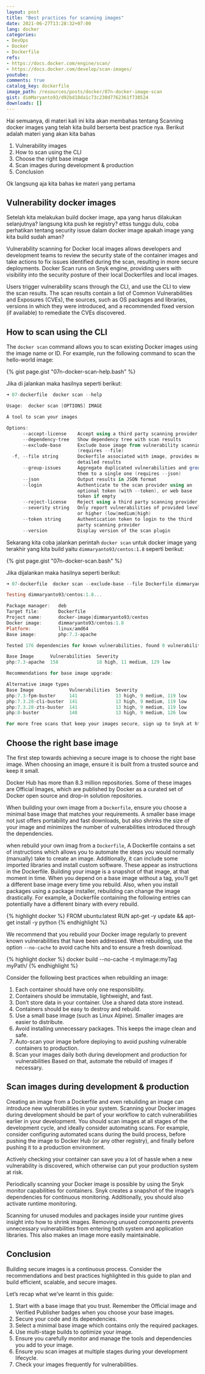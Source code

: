 ```yaml
---
layout: post
title: "Best practices for scanning images"
date: 2021-06-27T13:28:32+07:00
lang: docker
categories:
- DevOps
- Docker
- Dockerfile
refs: 
- https://docs.docker.com/engine/scan/
- https://docs.docker.com/develop/scan-images/
youtube: 
comments: true
catalog_key: dockerfile
image_path: /resources/posts/docker/07n-docker-image-scan
gist: dimMaryanto93/d92bd18da1c73c230d7762361f738524
downloads: []
---
```


Hai semuanya, di materi kali ini kita akan membahas tentang Scanning docker images yang telah kita build berserta best practice nya. Berikut adalah materi yang akan kita bahas

1. Vulnerability images
2. How to scan using the CLI
3. Choose the right base image
4. Scan images during development & production
5. Conclusion

Ok langsung aja kita bahas ke materi yang pertama

## Vulnerability docker images

Setelah kita melakukan build docker image, apa yang harus dilakukan selanjutnya? langsung kita push ke registry? ettss tunggu dulu, coba perhatikan tentang security issue dalam docker image apakah image yang kita build sudah aman? 

Vulnerability scanning for Docker local images allows developers and development teams to review the security state of the container images and take actions to fix issues identified during the scan, resulting in more secure deployments. 
Docker Scan runs on Snyk engine, providing users with visibility into the security posture of their local Dockerfiles and local images.

Users trigger vulnerability scans through the CLI, and use the CLI to view the scan results. 
The scan results contain a list of Common Vulnerabilities and Exposures (CVEs), the sources, such as OS packages and libraries, versions in which they were introduced, and a recommended fixed version (if available) to remediate the CVEs discovered.

## How to scan using the CLI

The `docker scan` command allows you to scan existing Docker images using the image name or ID. For example, run the following command to scan the hello-world image:

{% gist page.gist "07n-docker-scan-help.bash" %}

Jika di jalankan maka hasilnya seperti berikut:

```powershell
➜ 07-dockerfile  docker scan --help

Usage:  docker scan [OPTIONS] IMAGE

A tool to scan your images

Options:
      --accept-license    Accept using a third party scanning provider
      --dependency-tree   Show dependency tree with scan results
      --exclude-base      Exclude base image from vulnerability scanning
                          (requires --file)
  -f, --file string       Dockerfile associated with image, provides more
                          detailed results
      --group-issues      Aggregate duplicated vulnerabilities and group
                          them to a single one (requires --json)
      --json              Output results in JSON format
      --login             Authenticate to the scan provider using an
                          optional token (with --token), or web base
                          token if empty
      --reject-license    Reject using a third party scanning provider
      --severity string   Only report vulnerabilities of provided level
                          or higher (low|medium|high)
      --token string      Authentication token to login to the third
                          party scanning provider
      --version           Display version of the scan plugin
```

Sekarang kita coba jalankan perintah `docker scan` untuk docker image yang terakhir yang kita build yaitu `dimmaryanto93/centos:1.8` seperti berikut:

{% gist page.gist "07n-docker-scan.bash" %}

Jika dijalankan maka hasilnya seperti berikut:

```powershell
➜ 07-dockerfile  docker scan --exclude-base --file Dockerfile dimmaryanto93/centos:1.8

Testing dimmaryanto93/centos:1.8...

Package manager:   deb
Target file:       Dockerfile
Project name:      docker-image|dimmaryanto93/centos
Docker image:      dimmaryanto93/centos:1.8
Platform:          linux/amd64
Base image:        php:7.3-apache

Tested 176 dependencies for known vulnerabilities, found 0 vulnerabilities.

Base Image      Vulnerabilities  Severity
php:7.3-apache  158              18 high, 11 medium, 129 low

Recommendations for base image upgrade:

Alternative image types
Base Image             Vulnerabilities  Severity
php:7.3-fpm-buster     141              13 high, 9 medium, 119 low
php:7.3.28-cli-buster  141              13 high, 9 medium, 119 low
php:7.3.28-zts-buster  141              13 high, 9 medium, 119 low
php:8-buster           148              13 high, 9 medium, 126 low

For more free scans that keep your images secure, sign up to Snyk at https://dockr.ly/3ePqVcp
```

## Choose the right base image

The first step towards achieving a secure image is to choose the right base image. When choosing an image, ensure it is built from a trusted source and keep it small. 

Docker Hub has more than 8.3 million repositories. Some of these images are Official Images, which are published by Docker as a curated set of Docker open source and drop-in solution repositories. 

When building your own image from a `Dockerfile`, ensure you choose a minimal base image that matches your requirements. A smaller base image not just offers portability and fast downloads, but also shrinks the size of your image and minimizes the number of vulnerabilities introduced through the dependencies.

when rebuild your own imag from a `Dockerfile`, A Dockerfile contains a set of instructions which allows you to automate the steps you would normally (manually) take to create an image. Additionally, it can include some imported libraries and install custom software. These appear as instructions in the Dockerfile. Building your image is a snapshot of that image, at that moment in time. When you depend on a base image without a tag, you’ll get a different base image every time you rebuild. Also, when you install packages using a package installer, rebuilding can change the image drastically. For example, a Dockerfile containing the following entries can potentially have a different binary with every rebuild.

{% highlight docker %}
FROM ubuntu:latest
RUN apt-get -y update && apt-get install -y python
{% endhighlight %}

We recommend that you rebuild your Docker image regularly to prevent known vulnerabilities that have been addressed. When rebuilding, use the option `--no-cache` to avoid cache hits and to ensure a fresh download.

{% highlight docker %}
docker build --no-cache -t myImage:myTag myPath/
{% endhighlight %}

Consider the following best practices when rebuilding an image:

1. Each container should have only one responsibility.
2. Containers should be immutable, lightweight, and fast.
3. Don’t store data in your container. Use a shared data store instead.
4. Containers should be easy to destroy and rebuild.
5. Use a small base image (such as Linux Alpine). Smaller images are easier to distribute.
6. Avoid installing unnecessary packages. This keeps the image clean and safe.
7. Auto-scan your image before deploying to avoid pushing vulnerable containers to production.
8. Scan your images daily both during development and production for vulnerabilities Based on that, automate the rebuild of images if necessary.

## Scan images during development & production

Creating an image from a Dockerfile and even rebuilding an image can introduce new vulnerabilities in your system. 
Scanning your Docker images during development should be part of your workflow to catch vulnerabilities earlier in your development. 
You should scan images at all stages of the development cycle, and ideally consider automating scans. For example, consider configuring automated scans during the build process, before pushing the image to Docker Hub (or any other registry), and finally before pushing it to a production environment.

Actively checking your container can save you a lot of hassle when a new vulnerability is discovered, which otherwise can put your production system at risk.

Periodically scanning your Docker image is possible by using the Snyk monitor capabilities for containers. Snyk creates a snapshot of the image’s dependencies for continuous monitoring. Additionally, you should also activate runtime monitoring. 

Scanning for unused modules and packages inside your runtime gives insight into how to shrink images. Removing unused components prevents unnecessary vulnerabilities from entering both system and application libraries. This also makes an image more easily maintainable.

## Conclusion

Building secure images is a continuous process. Consider the recommendations and best practices highlighted in this guide to plan and build efficient, scalable, and secure images.

Let’s recap what we’ve learnt in this guide:

1. Start with a base image that you trust. Remember the Official image and Verified Publisher badges when you choose your base images.
2. Secure your code and its dependencies.
3. Select a minimal base image which contains only the required packages.
4. Use multi-stage builds to optimize your image.
5. Ensure you carefully monitor and manage the tools and dependencies you add to your image.
6. Ensure you scan images at multiple stages during your development lifecycle.
7. Check your images frequently for vulnerabilities.